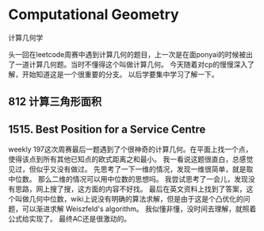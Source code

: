 # Computational Geometry

计算几何学

头一回在leetcode周赛中遇到计算几何的题目，上一次是在面ponyai的时候被出了一道计算几何题。当时不懂得这个叫做计算几何。
今天随着对cp的慢慢深入了解，开始知道这是一个很重要的分支。 以后学要集中学习了解一下。


## 812 计算三角形面积

## 1515. Best Position for a Service Centre
weekly 197这次周赛最后一题遇到了个很神奇的计算几何。在平面上找一个点，使得该点到所有其他已知点的欧式距离之和最小。
我一看说这题很直白，总感觉见过，但似乎又没有做过。 先思考了一下一维的情况，发现一维很简单，就是取中位数。
那么二维的情况可以用中位数的思想吗。 我尝试思考了一会儿，发现没有思路，网上搜了搜，这方面的内容不好找。 
最后在英文资料上找到了答案，这个叫做几何中位数，wiki上说没有明确的算法求解，但是由于这是个凸优化的问题，可以渐进求解 Weiszfeld's algorithm。
我似懂非懂，没时间去理解，就照着公式给实现了。 最终AC还是很激动的。
